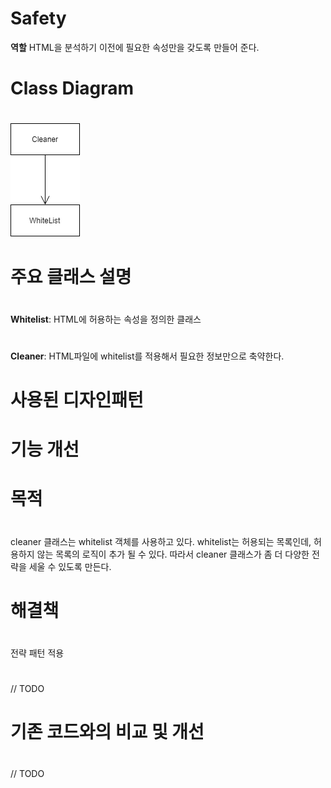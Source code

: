 # Safety

**역할** HTML을 분석하기 이전에 필요한 속성만을 갖도록 만들어 준다.

# Class Diagram 
#
![safety-all](./images/safety-all.png)
#
# 주요 클래스 설명
#
**Whitelist**: HTML에 허용하는 속성을 정의한 클래스
#
**Cleaner**: HTML파일에 whitelist를 적용해서 필요한 정보만으로 축약한다.
#
# 사용된 디자인패턴
#

# 기능 개선
#
#
# 목적
#
cleaner 클래스는 whitelist 객체를 사용하고 있다. 
whitelist는 허용되는 목록인데, 허용하지 않는 목록의 로직이 추가 될 수 있다.
따라서 cleaner 클래스가 좀 더 다양한 전략을 세울 수 있도록 만든다.
#
#
# 해결책
#
전략 패턴 적용
#
// TODO
# 기존 코드와의 비교 및 개선
#
// TODO
#